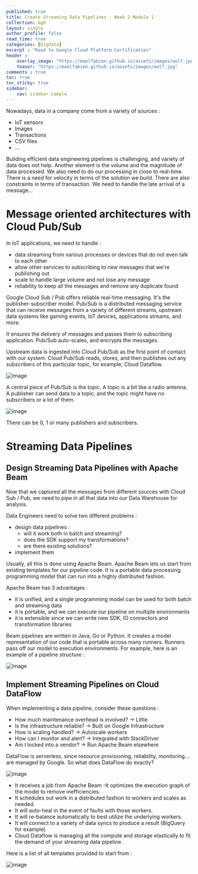 ```yaml
---
published: true
title: Create Streaming Data Pipelines - Week 2 Module 1
collection: bgd
layout: single
author_profile: false
read_time: true
categories: [bigdata]
excerpt : "Road to Google Cloud Platform Certification"
header :
    overlay_image: "https://maelfabien.github.io/assets/images/wolf.jpg"
    teaser: "https://maelfabien.github.io/assets/images/wolf.jpg"
comments : true
toc: true
toc_sticky: true
sidebar:
    nav: sidebar-sample
---
```


Nowadays, data in a company come from a variety of sources :
- IoT sensors
- Images
- Transactions
- CSV files
- ...

Building efficient data engineering pipelines is challenging, and variety of data does not help. Another element is the volume and the magnitude of data processed. We also need to do our processing in close to real-time. There is a need for velocity in terms of the solution we build. There are also constraints in terms of transaction. We need to handle the late arrival of a message...

# Message oriented architectures with Cloud Pub/Sub

In IoT applications, we need to handle :
- data streaming from various processes or devices that do not even talk to each other
- allow other services to subscribing to new messages that we're publishing out
- scale to handle large volume and not lose any message
- reliability to keep all the messages and remove any duplicate found

Google Cloud Sub / Pub offers reliable real-time messaging. It's the publisher-subscriber model. Pub/Sub is a distributed messaging service that can receive messages from a variety of different streams, upstream data systems like gaming events, IoT devices, applications streams, and more.

It ensures the delivery of messages and passes them to subscribing application. Pub/Sub auto-scales, and encrypts the messages. 

Upstream data is ingested into Cloud Pub/Sub as the first point of contact with our system. Cloud Pub/Sub reads, stores, and then publishes out any subscribers of this particular topic, for example, Cloud Dataflow.

![image](https://maelfabien.github.io/assets/images/gcp_104.png)

A central piece of Pub/Sub is the topic. A topic is a bit like a radio antenna. A publisher can send data to a topic, and the topic might have no subscribers or a lot of them.

![image](https://maelfabien.github.io/assets/images/gcp_105.png)

There can be 0, 1 or many publishers and subscribers.

# Streaming Data Pipelines
## Design Streaming Data Pipelines with Apache Beam

Now that we captured all the messages from different sources with Cloud Sub / Pub, we need to pipe in all that data into our Data Warehouse for analysis. 

Data Engineers need to solve two different problems :
- design data pipelines :
    - will it work both in batch and streaming?
    - does the SDK support my transformations?
    - are there existing solutions?
- implement them

Usually, all this is done using Apache Beam. Apache Beam lets us start from existing templates for our pipeline code. It is a portable data processing programming model that can run into a highly distributed fashion.

Apache Beam has 3 advantages :
- it is unified, and a single programming model can be used for both batch and streaming data
- it is portable, and we can execute our pipeline on multiple environments
- it is extensible since we can write new SDK, IO connectors and transformation libraries

Beam pipelines are written in Java, Go or Python. It creates a model representation of our code that is portable across many runners. Runners pass off our model to execution environments. For example, here is an example of a pipeline structure :

![image](https://maelfabien.github.io/assets/images/gcp_106.png)

## Implement Streaming Pipelines on Cloud DataFlow

When implementing a data pipeline, consider these questions :
- How much maintenance overhead is involved? -> Little
- Is the infrastructure reliable? -> Built on Google Infrastructure
- How is scaling handled? -> Autoscale workers
- How can I monitor and alert? -> Integrated with StackDriver
- Am I locked into a vendor? -> Run Apache Beam elsewhere

DataFlow is serverless, since resource provisioning, reliability, monitoring... are managed by Google. So what does DataFlow do exactly?

![image](https://maelfabien.github.io/assets/images/gcp_107.png)

- It receives a job from Apache Beam
-It optimizes the execution graph of the model to remove inefficiencies. 
- It schedules out work in a distributed fashion to workers and scales as needed.
- It will auto-heal in the event of faults with those workers. 
- It will re-balance automatically to best utilize the underlying workers.
- It will connect to a variety of data syncs to produce a result (BigQuery for example)
- Cloud Dataflow is managing all the compute and storage elastically to fit the demand of your streaming data pipeline.

Here is a list of all templates provided to start from :

![image](https://maelfabien.github.io/assets/images/gcp_108.png)
